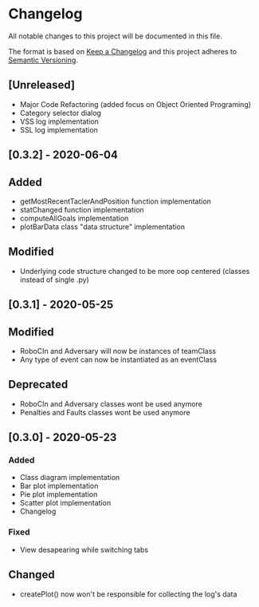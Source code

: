 
# Changelog
All notable changes to this project will be documented in this file.
 
The format is based on [Keep a Changelog](http://keepachangelog.com/)
and this project adheres to [Semantic Versioning](http://semver.org/).

## [Unreleased]
- Major Code Refactoring (added focus on Object Oriented Programing)
- Category selector dialog
- VSS log implementation
- SSL log implementation

## [0.3.2] - 2020-06-04

## Added

- getMostRecentTaclerAndPosition function implementation
- statChanged function implementation
- computeAllGoals implementation
- plotBarData class "data structure" implementation

## Modified

- Underlying code structure changed to be more oop centered (classes instead of single .py)


## [0.3.1] - 2020-05-25

## Modified

- RoboCIn and Adversary will now be instances of teamClass
- Any type of event can now be instantiated as an eventClass

## Deprecated

- RoboCIn and Adversary classes wont be used anymore
- Penalties and Faults classes wont be used anymore

## [0.3.0] - 2020-05-23
 
### Added
 
- Class diagram implementation
- Bar plot implementation
- Pie plot implementation
- Scatter plot implementation
- Changelog

### Fixed
  
- View desapearing while switching tabs

## Changed

- createPlot() now won't be responsible for collecting the log's data
